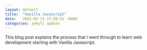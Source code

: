 ```yaml
---
layout: default
title:  "Vanilla Javascript"
date:   2022-05-13 17:58:32 -0400
categories: jekyll update
---
```


This blog post explains the process that I went through to learn web development 
starting with  Vanilla Javascript.